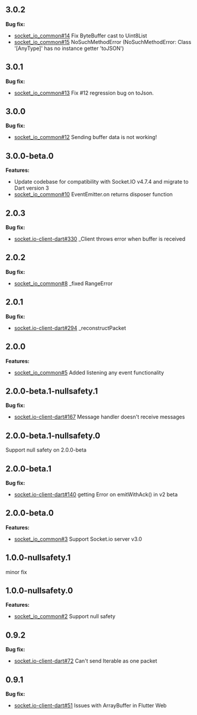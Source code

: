 ## 3.0.2

**Bug fix:**
* [socket_io_common#14](https://github.com/rikulo/socket_io_common/pull/14) Fix ByteBuffer cast to Uint8List
* [socket_io_common#15](https://github.com/rikulo/socket_io_common/issues/15) NoSuchMethodError (NoSuchMethodError: Class '[AnyType]' has no instance getter 'toJSON')

## 3.0.1

**Bug fix:**
* [socket_io_common#13](https://github.com/rikulo/socket_io_common/pull/13) Fix #12 regression bug on toJson.

## 3.0.0

**Bug fix:**
* [socket_io_common#12](https://github.com/rikulo/socket_io_common/pull/12) Sending buffer data is not working!


## 3.0.0-beta.0

**Features:**
* Update codebase for compatibility with Socket.IO v4.7.4 and migrate to Dart version 3
* [socket_io_common#10](https://github.com/rikulo/socket_io_common/pull/10) EventEmitter.on returns disposer function

## 2.0.3

**Bug fix:**
* [socket.io-client-dart#330](https://github.com/rikulo/socket.io-client-dart/issues/330) _Client throws error when buffer is received

## 2.0.2

**Bug fix:**
* [socket_io_common#8](https://github.com/rikulo/socket_io_common/pull/8) _fixed RangeError

## 2.0.1

**Bug fix:**
* [socket.io-client-dart#294](https://github.com/rikulo/socket.io-client-dart/issues/294) _reconstructPacket

## 2.0.0

**Features:**
* [socket_io_common#5](https://github.com/rikulo/socket_io_common/pull/5) Added listening any event functionality

## 2.0.0-beta.1-nullsafety.1

**Bug fix:**

* [socket.io-client-dart#167](https://github.com/rikulo/socket.io-client-dart/issues/167) Message handler doesn't receive messages

## 2.0.0-beta.1-nullsafety.0

Support null safety on 2.0.0-beta

## 2.0.0-beta.1

**Bug fix:**

* [socket.io-client-dart#140](https://github.com/rikulo/socket.io-client-dart/issues/140) getting Error on emitWithAck() in v2 beta

## 2.0.0-beta.0

**Features:**
* [socket_io_common#3](https://github.com/rikulo/socket_io_common/issues/3) Support Socket.io server v3.0

## 1.0.0-nullsafety.1

minor fix

## 1.0.0-nullsafety.0
**Features:**

* [socket_io_common#2](https://github.com/rikulo/socket_io_common/issues/2) Support null safety

## 0.9.2

**Bug fix:**

* [socket.io-client-dart#72](https://github.com/rikulo/socket.io-client-dart/issues/72) Can't send Iterable as one packet
## 0.9.1

**Bug fix:**

* [socket.io-client-dart#51](https://github.com/rikulo/socket.io-client-dart/issues/51) Issues with ArrayBuffer in Flutter Web
